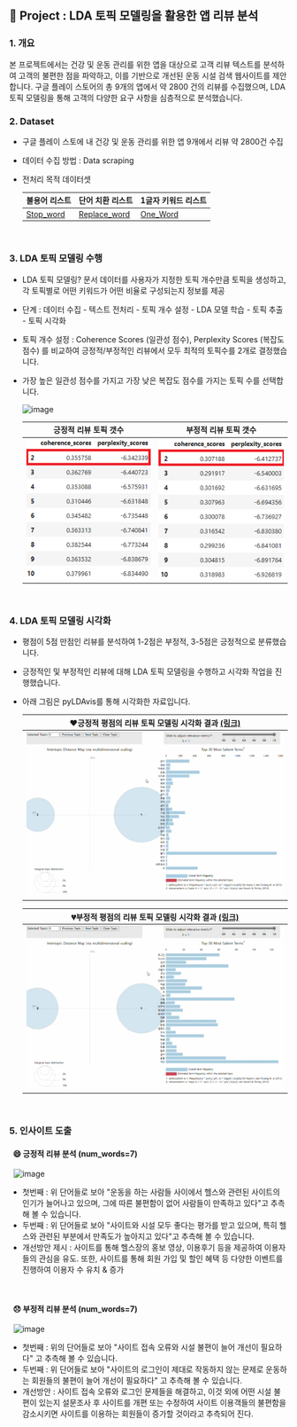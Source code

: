## 📃 Project : LDA 토픽 모델링을 활용한 앱 리뷰 분석

### 1. 개요
본 프로젝트에서는 건강 및 운동 관리를 위한 앱을 대상으로 고객 리뷰 텍스트를 분석하여 고객의 불편한 점을 파악하고, 이를 기반으로 개선된 운동 시설 검색 웹사이트를 제안합니다. 구글 플레이 스토어의 총 9개의 앱에서 약 2800 건의 리뷰를 수집했으며, LDA 토픽 모델링을 통해 고객의 다양한 요구 사항을 심층적으로 분석했습니다.
<br>

### 2. Dataset
- 구글 플레이 스토에 내 건강 및 운동 관리를 위한 앱 9개에서 리뷰 약 2800건 수집
- 데이터 수집 방법 : Data scraping
- 전처리 목적 데이터셋
  
  | 불용어 리스트 | 단어 치환 리스트 | 1글자 키워드 리스트 |
  |------|------|------|
  |[Stop_word](https://github.com/estskyway/project_data_analystics/blob/main/datasets/stopword_concat.xlsx)| [Replace_word](https://github.com/estskyway/project_data_analystics/blob/main/datasets/replace_concat.xlsx)|[One_Word](https://github.com/estskyway/project_data_analystics/blob/main/datasets/oneword_concat.xlsx)|
<br>

### 3. LDA 토픽 모델링 수행
- LDA 토픽 모델링? 문서 데이터를 사용자가 지정한 토픽 개수만큼 토픽을 생성하고, 각 토픽별로 어떤 키워드가 어떤 비율로 구성되는지 정보를 제공
- 단계 : 데이터 수집 - 텍스트 전처리 - 토픽 개수 설정 - LDA 모델 학습 - 토픽 추출 - 토픽 시각화
- 토픽 개수 설정 : Coherence Scores (일관성 점수), Perplexity Scores (복잡도 점수) 를 비교하여 긍정적/부정적인 리뷰에서 모두 최적의 토픽수를 2개로 결정했습니다.
- 가장 높은 일관성 점수를 가지고 가장 낮은 복잡도 점수를 가지는 토픽 수를 선택합니다.
  
  ![image](https://github.com/estskyway/project_data_analystics/assets/132973368/fa5d3974-ed5d-402e-9118-57315350d2e1)
 
  | 긍정적 리뷰 토픽 갯수 | 부정적 리뷰 토픽 갯수 | 
  |:---:|:---:|
  |![image](https://github.com/estskyway/project_data_analystics/blob/main/datasets/positive.png)| ![image](https://github.com/estskyway/project_data_analystics/blob/main/datasets/negative.png)|
<br>

### 4. LDA 토픽 모델링 시각화
- 평점이 5점 만점인 리뷰를 분석하여 1-2점은 부정적, 3-5점은 긍정적으로 분류했습니다.
- 긍정적인 및 부정적인 리뷰에 대해 LDA 토픽 모델링을 수행하고 시각화 작업을 진행했습니다.
- 아래 그림은 pyLDAvis를 통해 시각화한 자료입니다.
    
  |❤️긍정적 평점의 리뷰 토픽 모델링 시각화 결과 [(링크)](https://estskyway.github.io/project_data_analystics/datasets/visualization_positive.html)|
  |:----:|
  |![긍정리뷰 모델링](https://github.com/estskyway/project_data_analystics/blob/main/datasets/positive%EC%8B%9C%EA%B0%81%ED%99%94.gif)|

    
  |💔부정적 평점의 리뷰 토픽 모델링 시각화 결과 [(링크)](https://estskyway.github.io/project_data_analystics/datasets/visualization_negative.html)|
  |:---:|
  |![부정리뷰 모델링](https://github.com/estskyway/project_data_analystics/blob/main/datasets/negative%EC%8B%9C%EA%B0%81%ED%99%94.gif)|
  
<br>

### 5. 인사이트 도출
#### &nbsp;&nbsp;😄 긍정적 리뷰 분석 (num_words=7)
&nbsp;&nbsp;![image](https://github.com/estskyway/project_data_analystics/assets/132973368/907f32f7-d5ce-4b01-bbd9-086d943eb0f6)

- 첫번째 : 위 단어들로 보아 "운동을 하는 사람들 사이에서 헬스와 관련된 사이트의 인기가 늘어나고 있으며, 그에 따른 불편함이 없어 사람들이 만족하고 있다"고 추측해 볼 수 있습니다.
- 두번째 : 위 단어들로 보아 "사이트와 시설 모두 좋다는 평가를 받고 있으며, 특히 헬스와 관련된 부분에서 만족도가 높아지고 있다"고 추측해 볼 수 있습니다.
- 개선방안 제시 : 사이트를 통해 헬스장의 홍보 영상, 이용후기 등을 제공하여 이용자들의 관심을 유도. 또한, 사이트를 통해 회원 가입 및 할인 혜택 등 다양한 이벤트를 진행하여 이용자 수 유치 & 증가
<br>

#### &nbsp;&nbsp;😞 부정적 리뷰 분석 (num_words=7)
&nbsp;&nbsp;![image](https://github.com/estskyway/project_data_analystics/assets/132973368/f7c6626f-e4ad-4f4b-82f3-160d1a4f9bcf)

- 첫번째 : 위의 단어들로 보아 "사이트 접속 오류와 시설 불편이 늘어 개선이 필요하다" 고 추측해 볼 수 있습니다.
- 두번째 : 위 단어들로 보아 "사이트의 로그인이 제대로 작동하지 않는 문제로 운동하는 회원들의 불편이 늘어 개선이 필요하다" 고 추측해 볼 수 있습니다.
- 개선방안 : 사이트 접속 오류와 로그인 문제들을 해결하고, 이것 외에 어떤 시설 불편이 있는지 설문조사 후 사이트를 개편 또는 수정하여 사이트 이용객들의 불편함을 감소시키면 사이트를 이용하는 회원들이 증가할 것이라고 추측되어 진다. 
